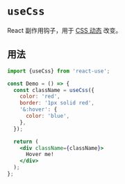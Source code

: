 # `useCss`

React 副作用钩子，用于 [CSS 动态][gen-5] 改变。

## 用法

```jsx
import {useCss} from 'react-use';

const Demo = () => {
  const className = useCss({
    color: 'red',
    border: '1px solid red',
    '&:hover': {
      color: 'blue',
    },
  });

  return (
    <div className={className}>
      Hover me!
    </div>
  );
};
```

[gen-5]: https://github.com/streamich/freestyler/blob/master/docs/en/generations.md#5th-generation
